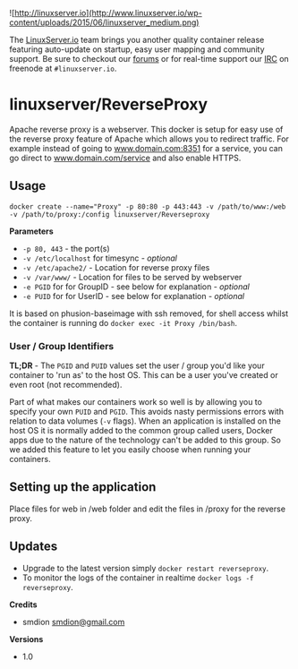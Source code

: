 ![http://linuxserver.io](http://www.linuxserver.io/wp-content/uploads/2015/06/linuxserver_medium.png)

The [LinuxServer.io](http://linuxserver.io) team brings you another quality container release featuring auto-update on startup, easy user mapping and community support. Be sure to checkout our [forums](http://forum.linuxserver.io) or for real-time support our [IRC](http://www.linuxserver.io/index.php/irc/) on freenode at `#linuxserver.io`.

# linuxserver/ReverseProxy

Apache reverse proxy is a webserver.  This docker is setup for easy use of the reverse proxy feature of Apache which allows you to redirect traffic.  For example instead of going to www.domain.com:8351 for a service, you can go direct to www.domain.com/service and also enable HTTPS.

## Usage

```
docker create --name="Proxy" -p 80:80 -p 443:443 -v /path/to/www:/web -v /path/to/proxy:/config linuxserver/Reverseproxy
```

**Parameters**

* `-p 80, 443` - the port(s)
* `-v /etc/localhost` for timesync - *optional*
* `-v /etc/apache2/` - Location for reverse proxy files
* `-v /var/www/` - Location for files to be served by webserver
* `-e PGID` for for GroupID - see below for explanation - *optional*
* `-e PUID` for for UserID - see below for explanation - *optional*

It is based on phusion-baseimage with ssh removed, for shell access whilst the container is running do `docker exec -it Proxy /bin/bash`.

### User / Group Identifiers

**TL;DR** - The `PGID` and `PUID` values set the user / group you'd like your container to 'run as' to the host OS. This can be a user you've created or even root (not recommended).

Part of what makes our containers work so well is by allowing you to specify your own `PUID` and `PGID`. This avoids nasty permissions errors with relation to data volumes (`-v` flags). When an application is installed on the host OS it is normally added to the common group called users, Docker apps due to the nature of the technology can't be added to this group. So we added this feature to let you easily choose when running your containers.

## Setting up the application 

Place files for web in /web folder and edit the files in /proxy for the reverse proxy.

## Updates

* Upgrade to the latest version simply `docker restart reverseproxy`.
* To monitor the logs of the container in realtime `docker logs -f reverseproxy`.


**Credits**

* smdion <smdion@gmail.com>

**Versions**

* 1.0
